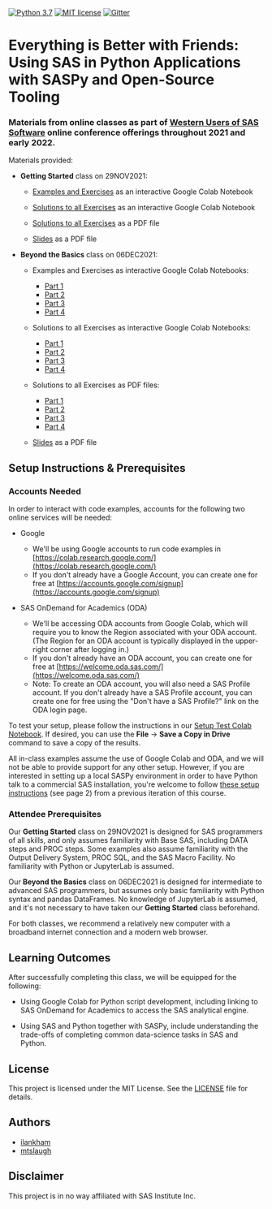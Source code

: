 [![Python 3.7](https://img.shields.io/badge/python-3.7-brightgreen.svg)](#prerequisites)  [![MIT license](https://img.shields.io/badge/License-MIT-blue.svg)](LICENSE)  [![Gitter](https://img.shields.io/gitter/room/saspy-bffs/community.svg?color=777777)](https://gitter.im/saspy-bffs/community)


# Everything is Better with Friends: Using SAS in Python Applications with SASPy and Open-Source Tooling


### Materials from online classes as part of [Western Users of SAS Software](https://www.wuss.org) online conference offerings throughout 2021 and early 2022.

Materials provided:


- __Getting Started__ class on 29NOV2021:

  - [Examples and Exercises](https://colab.research.google.com/drive/1b1x09xxXBTSNnclrrG1EjsQh2FZ5CZID#offline=true&sandboxMode=true) as an interactive Google Colab Notebook

  - [Solutions to all Exercises](https://colab.research.google.com/drive/1OfdSTm5T_xEUQU2cAHWi7ORH4YWf7s3p#offline=true&sandboxMode=true) as an interactive Google Colab Notebook

  - [Solutions to all Exercises](solutions/Everything_is_Better_with_Friends-Getting_Started-Solutions.pdf) as a PDF file

  - [Slides](slides/Everything_is_Better_with_Friends-Getting_Started-Slides.pdf) as a PDF file


- __Beyond the Basics__ class on 06DEC2021:
  - Examples and Exercises as interactive Google Colab Notebooks:
    - [Part 1](https://colab.research.google.com/drive/1OYhxie2u09blTa18fGyaRVNIrwpXTO8a#offline=true&sandboxMode=true)
    - [Part 2](https://colab.research.google.com/drive/1mXEQAZCNAQxe0ZmfXAnALoBE-RSdLu_z#offline=true&sandboxMode=true)
    - [Part 3](https://colab.research.google.com/drive/1QzBjGKByah-WAq76rPyj0YxSI8g7xNmn#offline=true&sandboxMode=true)
    - [Part 4](https://colab.research.google.com/drive/1lz7hpLgBdW5UIQ9CQtgOgRdVzcD1S3Hf#offline=true&sandboxMode=true)
    
  - Solutions to all Exercises as interactive Google Colab Notebooks:
    - [Part 1](https://colab.research.google.com/drive/1Hk6kT1c1ugAgg6eIbWo2t3MPdGoIyRwd#offline=true&sandboxMode=true)
    - [Part 2](https://colab.research.google.com/drive/17LWsMALFpDGJMRR9CquMbjPbMBHiHqP8#offline=true&sandboxMode=true)
    - [Part 3](https://colab.research.google.com/drive/18mTHFpr-UstBoHT8XJ_QcIaI14YXZG-2#offline=true&sandboxMode=true)
    - [Part 4](https://colab.research.google.com/drive/1EHozJXwcVPJvDbgnCoRgIz3qS5C4qE9v#offline=true&sandboxMode=true)
    
  - Solutions to all Exercises as PDF files:
    - [Part 1](solutions/Everything_is_Better_with_Friends-Beyond_the_Basics-Part1-Solutions.pdf)
    - [Part 2](solutions/Everything_is_Better_with_Friends-Beyond_the_Basics-Part2-Solutions.pdf)
    - [Part 3](solutions/Everything_is_Better_with_Friends-Beyond_the_Basics-Part3-Solutions.pdf)
    - [Part 4](solutions/Everything_is_Better_with_Friends-Beyond_the_Basics-Part4-Solutions.pdf)
    
  - [Slides](slides/Everything_is_Better_with_Friends-Beyond_the_Basics-Slides.pdf) as a PDF file


## Setup Instructions & Prerequisites

### Accounts Needed

In order to interact with code examples, accounts for the following two online services will be needed:

- Google
  - We'll be using Google accounts to run code examples in [https://colab.research.google.com/](https://colab.research.google.com/)
  - If you don't already have a Google Account, you can create one for free at [https://accounts.google.com/signup](https://accounts.google.com/signup) 

- SAS OnDemand for Academics (ODA)
  - We'll be accessing ODA accounts from Google Colab, which will require you to know the Region associated with your ODA account. (The Region for an ODA account is typically displayed in the upper-right corner after logging in.)
  - If you don't already have an ODA account, you can create one for free at [https://welcome.oda.sas.com/](https://welcome.oda.sas.com/)
  - Note: To create an ODA account, you will also need a SAS Profile account. If you don't already have a SAS Profile account, you can create one for free using the "Don't have a SAS Profile?" link on the ODA login page.

To test your setup, please follow the instructions in our [Setup Test Colab Notebook](https://colab.research.google.com/drive/16lrkpnth_BTx0VPRgUoXBZbnyShdL-3J#offline=true&sandboxMode=true). If desired, you can use the __File__ -> __Save a Copy in Drive__ command to save a copy of the results.

All in-class examples assume the use of Google Colab and ODA, and we will not be able to provide support for any other setup. However, if you are interested in setting up a local SASPy environment in order to have Python talk to a commercial SAS installation, you're welcome to follow [these setup instructions](https://github.com/saspy-bffs/sgf-2019-how/blob/main/Handout-SGF2019-HOW-Everything_Is_Better_With_Friends.pdf) (see page 2) from a previous iteration of this course.


### Attendee Prerequisites

Our __Getting Started__ class on 29NOV2021 is designed for SAS programmers of all skills, and only assumes familiarity with Base SAS, including DATA steps and PROC steps. Some examples also assume familiarity with the Output Delivery System, PROC SQL, and the SAS Macro Facility. No familiarity with Python or JupyterLab is assumed.

Our __Beyond the Basics__ class on 06DEC2021 is designed for intermediate to advanced SAS programmers, but assumes only basic familiarity with Python syntax and pandas DataFrames. No knowledge of JupyterLab is assumed, and it's not necessary to have taken our __Getting Started__ class beforehand.

For both classes, we recommend a relatively new computer with a broadband internet connection and a modern web browser.


## Learning Outcomes

After successfully completing this class, we will be equipped for the following:

- Using Google Colab for Python script development, including linking to SAS OnDemand for Academics to access the SAS analytical engine.

- Using SAS and Python together with SASPy, include understanding the trade-offs of completing common data-science tasks in SAS and Python.


## License
This project is licensed under the MIT License. See the [LICENSE](LICENSE) file for details.


## Authors
* [ilankham](https://github.com/ilankham)
* [mtslaugh](https://github.com/mtslaugh)


## Disclaimer

This project is in no way affiliated with SAS Institute Inc.
